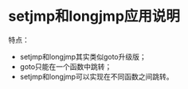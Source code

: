 # setjmp和longjmp应用说明

特点：
* setjmp和longjmp其实类似goto升级版；
* goto只能在一个函数中跳转；
* setjmp和longjmp可以实现在不同函数之间跳转。
